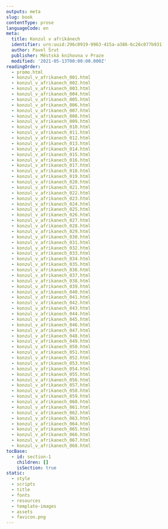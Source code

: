 ```yaml
---
outputs: meta
slug: book
contentType: prose
languageCode: en
meta:
  title: Konzul v afrikánech
  identifier: urn:uuid:296c0919-9963-415a-a386-6c26c077b931
  author: Pavel Šrut
  publisher: Městská knihovna v Praze
  modified: '2021-05-13T00:00:00.000Z'
readingOrder:
  - promo.html
  - konzul_v_afrikanech_001.html
  - konzul_v_afrikanech_002.html
  - konzul_v_afrikanech_003.html
  - konzul_v_afrikanech_004.html
  - konzul_v_afrikanech_005.html
  - konzul_v_afrikanech_006.html
  - konzul_v_afrikanech_007.html
  - konzul_v_afrikanech_008.html
  - konzul_v_afrikanech_009.html
  - konzul_v_afrikanech_010.html
  - konzul_v_afrikanech_011.html
  - konzul_v_afrikanech_012.html
  - konzul_v_afrikanech_013.html
  - konzul_v_afrikanech_014.html
  - konzul_v_afrikanech_015.html
  - konzul_v_afrikanech_016.html
  - konzul_v_afrikanech_017.html
  - konzul_v_afrikanech_018.html
  - konzul_v_afrikanech_019.html
  - konzul_v_afrikanech_020.html
  - konzul_v_afrikanech_021.html
  - konzul_v_afrikanech_022.html
  - konzul_v_afrikanech_023.html
  - konzul_v_afrikanech_024.html
  - konzul_v_afrikanech_025.html
  - konzul_v_afrikanech_026.html
  - konzul_v_afrikanech_027.html
  - konzul_v_afrikanech_028.html
  - konzul_v_afrikanech_029.html
  - konzul_v_afrikanech_030.html
  - konzul_v_afrikanech_031.html
  - konzul_v_afrikanech_032.html
  - konzul_v_afrikanech_033.html
  - konzul_v_afrikanech_034.html
  - konzul_v_afrikanech_035.html
  - konzul_v_afrikanech_036.html
  - konzul_v_afrikanech_037.html
  - konzul_v_afrikanech_038.html
  - konzul_v_afrikanech_039.html
  - konzul_v_afrikanech_040.html
  - konzul_v_afrikanech_041.html
  - konzul_v_afrikanech_042.html
  - konzul_v_afrikanech_043.html
  - konzul_v_afrikanech_044.html
  - konzul_v_afrikanech_045.html
  - konzul_v_afrikanech_046.html
  - konzul_v_afrikanech_047.html
  - konzul_v_afrikanech_048.html
  - konzul_v_afrikanech_049.html
  - konzul_v_afrikanech_050.html
  - konzul_v_afrikanech_051.html
  - konzul_v_afrikanech_052.html
  - konzul_v_afrikanech_053.html
  - konzul_v_afrikanech_054.html
  - konzul_v_afrikanech_055.html
  - konzul_v_afrikanech_056.html
  - konzul_v_afrikanech_057.html
  - konzul_v_afrikanech_058.html
  - konzul_v_afrikanech_059.html
  - konzul_v_afrikanech_060.html
  - konzul_v_afrikanech_061.html
  - konzul_v_afrikanech_062.html
  - konzul_v_afrikanech_063.html
  - konzul_v_afrikanech_064.html
  - konzul_v_afrikanech_065.html
  - konzul_v_afrikanech_066.html
  - konzul_v_afrikanech_067.html
  - konzul_v_afrikanech_068.html
tocBase:
  - id: section-1
    children: []
    isSection: true
static:
  - style
  - scripts
  - title
  - fonts
  - resources
  - template-images
  - assets
  - favicon.png
---
```

